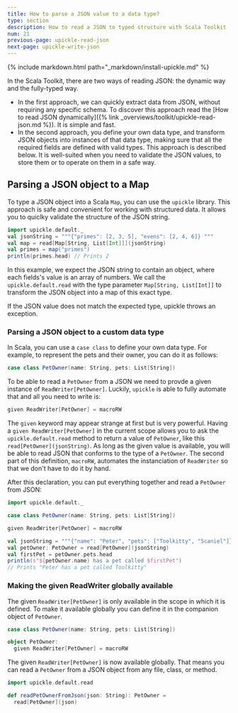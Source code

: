 ```yaml
---
title: How to parse a JSON value to a data type?
type: section
description: How to read a JSON to typed structure with Scala Toolkit
num: 21
previous-page: upickle-read-json
next-page: upickle-write-json
---
```


{% include markdown.html path="_markdown/install-upickle.md" %}

In the Scala Toolkit, there are two ways of reading JSON: the dynamic way and the fully-typed way.
- In the first approach, we can quickly extract data from JSON, without requiring any specific schema.
To discover this approach read the [How to read JSON dynamically]({% link _overviews/toolkit/upickle-read-json.md %}). It is simple and fast.
- In the second approach, you define your own data type, and transform JSON objects into instances of that data type, making sure that all the required fields are defined with valid types.
This approach is described below.
It is well-suited when you need to validate the JSON values, to store them or to operate on them in a safe way.

## Parsing a JSON object to a Map
To type a JSON object into a Scala `Map`, you can use the `upickle` library. 
This approach is safe and convenient for working with structured data.
It allows you to quiclky validate the structure of the JSON string.

```scala
import upickle.default._
val jsonString = """{"primes": [2, 3, 5], "evens": [2, 4, 6]} """
val map = read[Map[String, List[Int]]](jsonString)
val primes = map("primes")
println(primes.head) // Prints 2
```

In this example, we expect the JSON string to contain an object, where each fields's value is an array of numbers.
We call the `upickle.default.read` with the type parameter `Map[String, List[Int]]` to transform the JSON object into a map of this exact type.

If the JSON value does not match the expected type, upickle throws an exception.

### Parsing a JSON object to a custom data type

In Scala, you can use a `case class` to define your own data type.
For example, to represent the pets and their owner, you can do it as follows:
```scala
case class PetOwner(name: String, pets: List[String])
```

To be able to read a `PetOwner` from a JSON we need to provde a given instance of `ReadWriter[PetOwner]`.
Luckily, `upickle` is able to fully automate that and all you need to write is:

```scala
given ReadWriter[PetOwner] = macroRW
```

The `given` keyword may appear strange at first but is very powerful.
Having a `given ReadWriter[PetOwner]` in the current scope allows you to ask the `upickle.default.read` method to return a value of `PetOwner`, like this `read[PetOwner](jsonString)`.
As long as the given value is available, you will be able to read JSON that conforms to the type of a `PetOwner`.
The second part of this definition, `macroRW`, automates the instanciation of `ReadWriter` so that we don't have to do it by hand.

After this declaration, you can put everything together and read a `PetOwner` from JSON:
```scala
import upickle.default._

case class PetOwner(name: String, pets: List[String])

given ReadWriter[PetOwner] = macroRW

val jsonString = """{"name": "Peter", "pets": ["Toolkitty", "Scaniel"]}"""
val petOwner: PetOwner = read[PetOwner](jsonString)
val firstPet = petOwner.pets.head
println(s"${petOwner.name} has a pet called $firstPet")
// Prints "Peter has a pet called Toolkitty"
```

### Making the given ReadWriter globally available

The given `ReadWriter[PetOwner]` is only available in the scope in which it is defined.
To make it available globally you can define it in the companion object of `PetOwner`.

```scala
case class PetOwner(name: String, pets: List[String])

object PetOwner:
  given ReadWriter[PetOwner] = macroRW
```

The given `ReadWriter[PetOwner]` is now available globally.
That means you can read a `PetOwner` from a JSON object from any file, class, or method.

```scala
import upickle.default.read

def readPetOwnerFromJson(json: String): PetOwner =
  read[PetOwner](json)
```
